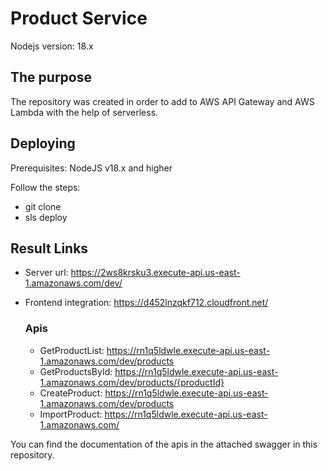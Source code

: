 # Product Service

Nodejs version: 18.x

## The purpose

The repository was created in order to add to AWS API Gateway and AWS Lambda with the help of serverless.

## Deploying

Prerequisites: NodeJS v18.x and higher

Follow the steps:

- git clone
- sls deploy

## Result Links
  - Server url: https://2ws8krsku3.execute-api.us-east-1.amazonaws.com/dev/
  - Frontend integration: https://d452lnzqkf712.cloudfront.net/
    
    ### Apis
    - GetProductList: https://rn1q5ldwle.execute-api.us-east-1.amazonaws.com/dev/products
    - GetProductsById: https://rn1q5ldwle.execute-api.us-east-1.amazonaws.com/dev/products/{productId}
    - CreateProduct: https://rn1q5ldwle.execute-api.us-east-1.amazonaws.com/dev/products
    - ImportProduct: https://rn1q5ldwle.execute-api.us-east-1.amazonaws.com/

You can find the documentation of the apis in the attached swagger in this repository.
